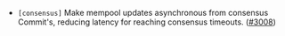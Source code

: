 - `[consensus]` Make mempool updates asynchronous from consensus Commit's, 
  reducing latency for reaching consensus timeouts.
  ([#3008](https://github.com/cometbft/cometbft/pull/3008))
